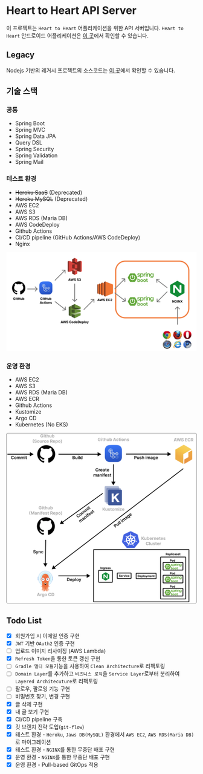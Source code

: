 # Heart to Heart API Server
이 프로젝트는 `Heart to Heart` 어플리케이션을 위한 API 서버입니다. `Heart to Heart` 안드로이드 어플리케이션은 [이 곳](https://github.com/yologger/heart-to-heart-android)에서 확인할 수 있습니다.

## Legacy
Nodejs 기반의 레거시 프로젝트의 소스코드는 [이 곳](https://github.com/yologger/heart-to-heart-nodejs)에서 확인할 수 있습니다.

## 기술 스택

### 공통
- Spring Boot
- Spring MVC
- Spring Data JPA
- Query DSL
- Spring Security
- Spring Validation
- Spring Mail

### 테스트 환경
- ~~Heroku SaaS~~ (Deprecated)
- ~~Heroku MySQL~~ (Deprecated)
- AWS EC2
- AWS S3
- AWS RDS (Maria DB)
- AWS CodeDeploy
- Github Actions
- CI/CD pipeline (GitHub Actions/AWS CodeDeploy)
- Nginx

![](imgs/architecture.png)

### 운영 환경
- AWS EC2
- AWS S3
- AWS RDS (Maria DB)
- AWS ECR
- Github Actions
- Kustomize
- Argo CD
- Kubernetes (No EKS)

![](imgs/2.png)

## Todo List
- [x] 회원가입 시 이메일 인증 구현
- [x] `JWT` 기반 `OAuth2` 인증 구현
- [ ] 업로드 이미지 리사이징 (AWS Lambda)
- [x] `Refresh Token`을 통한 토큰 갱신 구현
- [ ] `Gradle 멀티 모듈`기능을 사용하여 `Clean Architecture`로 리팩토링
- [ ] `Domain Layer`를 추가하고 `비즈니스 로직`을 `Service Layer`로부터 분리하여 `Layered Architecuture`로 리팩토링
- [ ] 팔로우, 팔로잉 기능 구현
- [ ] 비밀번호 찾기, 변경 구현
- [x] 글 삭제 구현
- [x] 내 글 보기 구현
- [x] CI/CD pipeline 구축
- [x] 깃 브랜치 전략 도입(`git-flow`)
- [x] 테스트 환경 - `Heroku`, `Jaws DB(MySQL)` 환경에서 `AWS EC2`, `AWS RDS(Maria DB)`로 마이그레이션
- [x] 테스트 환경 - `NGINX`를 통한 무중단 배포 구현
- [x] 운영 환경 - `NGINX`를 통한 무중단 배포 구현
- [x] 운영 환경 - Pull-based GitOps 적용